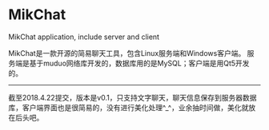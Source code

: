 # MikChat
MikChat application, include server and client 

MikChat是一款开源的简易聊天工具，包含Linux服务端和Windows客户端。
服务端是基于muduo网络库开发的，数据库用的是MySQL；客户端是用Qt5开发的。


************************************************************************
截至2018.4.22提交，版本是v0.1，只支持文字聊天，聊天信息保存到服务器数据库，客户端界面也是很简易的，没有进行美化处理^_^，业余抽时间做，美化就放在后头吧。